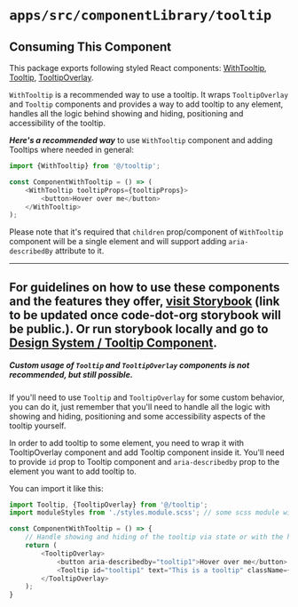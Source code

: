 # `apps/src/componentLibrary/tooltip`

## Consuming This Component

This package exports following styled React
components: [WithTooltip](./WithTooltip.tsx), [Tooltip](T_ooltip.tsx), [TooltipOverlay](Tooltip.tsx).

`WithTooltip` is a recommended way to use a tooltip. It wraps `TooltipOverlay` and `Tooltip` components and provides a
way to add tooltip to any element, handles all the logic behind showing and hiding, positioning and accessibility of the
tooltip.

***Here's a recommended way*** to use `WithTooltip` component and adding Tooltips where needed in general:

```javascript
import {WithTooltip} from '@/tooltip';

const ComponentWithTooltip = () => (
    <WithTooltip tooltipProps={tooltipProps}>
        <button>Hover over me</button>
    </WithTooltip>
);
```

Please note that it's required that `children` prop/component of `WithTooltip` component will be a single element
and will support adding `aria-describedBy` attribute to it.

------
 For guidelines on how to use these components and the features they
offer, [visit Storybook](https://code-dot-org.github.io/dsco_)
(link to be updated once code-dot-org storybook will be public.).
Or run storybook locally and go
to [Design System / Tooltip Component](http://localhost:9001/?path=/story/designsystem-tooltip--default-tooltip).
------

##### Custom usage of `Tooltip` and `TooltipOverlay` components is not recommended, but still possible.

If you'll need to use `Tooltip` and `TooltipOverlay` for some custom behavior, you can do it, just remember that you'll
need to handle all the logic with showing and hiding, positioning and some accessibility aspects of the tooltip
yourself.

In order to add tooltip to some element, you need to wrap it with TooltipOverlay component and add Tooltip component
inside it. You'll need to provide `id` prop to Tooltip component and `aria-describedby` prop to the element
you want to add tooltip to.

You can import it like this:

```javascript
import Tooltip, {TooltipOverlay} from '@/tooltip';
import moduleStyles from './styles.module.scss'; // some scss module with tooltip positioning styles

const ComponentWithTooltip = () => {
    // Handle showing and hiding of the tooltip via state or with the help of scss styles
    return (
        <TooltipOverlay>
            <button aria-describedby="tooltip1">Hover over me</button>
            <Tooltip id="tooltip1" text="This is a tooltip" className={moduleStyles.customTooltipStyles}/>
        </TooltipOverlay>
    );
}
```
